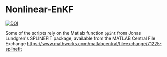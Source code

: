 # Nonlinear-EnKF
[![DOI](https://zenodo.org/badge/386353695.svg)](https://zenodo.org/badge/latestdoi/386353695)

Some of the scripts rely on the Matlab function `ppint` from Jonas Lundgren's SPLINEFIT package, available from the MATLAB Central File Exchange https://www.mathworks.com/matlabcentral/fileexchange/71225-splinefit
